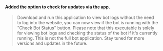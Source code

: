 #### Added the option to check for updates via the app.

> Download and run this application to view bot logs without the need to log into the website, you can now view if the bot is running with the "Check Bot Status" button. Please note that this executable is solely for viewing bot logs and checking the status of the bot if it's currently running. This is not the full bot application. Stay tuned for more versions and updates in the future.